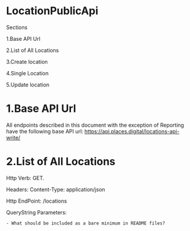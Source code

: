 # LocationPublicApi
Sections

1.Base API Url

2.List of All Locations

3.Create location

4.Single Location

5.Update location

<h1>1.Base API Url</h1>

All endpoints described in this document with the exception of Reporting have the following base API url: https://api.places.digital/locations-api-write/

<h1>2.List of All Locations</h1>

Http Verb: GET.

Headers: Content-Type: application/json

Http EndPoint: /locations

QueryString Parameters:

```{questions}
- What should be included as a bare minimum in README files?
```
